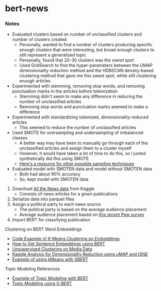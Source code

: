 # bert-news

### Notes
- Evaluated clusters based on number of unclassified clusters and number of clusters created
	- Personally, wanted to find a number of clusters producing specific enough clusters that were interesting, but broad enough clusters to still represent a generalized topic
	- Personally, found that 20-30 clusters was the *sweet spot*
	- Used GridSearch to find the hyper-parameters between the UMAP dimensionality reduction method and the HDBSCAN density-based clustering method that gave me this *sweet spot*, while still clustering enough articles 
- Experimented with stemming, removing stop words, and removing punctuation marks in the articles before tokenization
	- Stemming didn't seem to make any difference in reducing the number of unclassified articles
	- Removing stop words and punctuation marks seemed to make a difference
- Experimented with standardizing tokenized, dimensionality-reduced articles
	- This seemed to reduce the number of unclassified articles
- Used SMOTE for oversampling and undersampling of imbalanced classes
	- A better way may have been to manually go through each of the unclassified articles and assign them to a cluster myself
	- However, it would have taken a lot of time to do this, so I justed synthetically did this using SMOTE
	- [Here's a resource for other possible sampling techniques](https://towardsdatascience.com/how-i-handled-imbalanced-text-data-ba9b757ab1d8)
- Evaluated model with SMOTEN data and model without SMOTEN data
	- Both had about 90% accuracy
	- So, kept model with SMOTEN data

1. Download [All the News data](https://www.kaggle.com/snapcrack/all-the-news) from Kaggle
    - Consists of news articles for a given publications
2. Serialize data into parquet files
3. Assign a political party to each news source
    - The political party is based on the average audience placement
    - Average audience placement based on [this recent Pew survey](https://www.journalism.org/2020/01/24/americans-are-divided-by-party-in-the-sources-they-turn-to-for-political-news/)
4. Import BERT for classifying publication


Clustering on BERT Word Embeddings
- [Code Example of K-Means Clustering on Embeddings](https://www.sbert.net/examples/applications/clustering/README.html#topic-modeling)
- [How to Get Sentence Embeddings using BERT](https://datascience.stackexchange.com/a/65165/93566)
- [Unsupervised Clustering on Media Data](https://www.kaggle.com/miguelniblock/predict-the-author-unsupervised-nlp-lsa-and-bow)
- [Kaggle Analysis for Dimensionality Reduction using uMAP and tSNE](https://www.kaggle.com/vinayshanbhag/dimensionality-reduction-tsne-umap)
- [Example of using kMeans with SBERT](https://github.com/UKPLab/sentence-transformers/blob/master/examples/applications/clustering/kmeans.py)

Topic Modeling References
- [Example of Topic Modeling with BERT](https://towardsdatascience.com/topic-modeling-with-bert-779f7db187e6)
- [Topic Modeling using S-BERT](https://www.sbert.net/examples/applications/clustering/README.html#topic-modeling)
